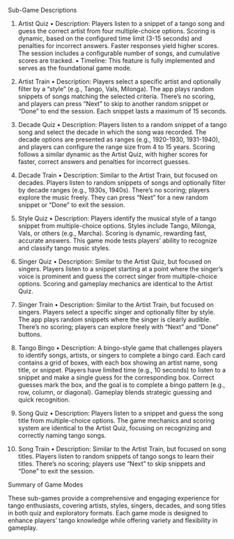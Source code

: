 Sub-Game Descriptions

1. Artist Quiz
   • Description:
   Players listen to a snippet of a tango song and guess the correct artist from four multiple-choice options. Scoring is dynamic, based on the configured time limit (3-15 seconds) and penalties for incorrect answers. Faster responses yield higher scores. The session includes a configurable number of songs, and cumulative scores are tracked.
   • Timeline: This feature is fully implemented and serves as the foundational game mode.

2. Artist Train
   • Description:
   Players select a specific artist and optionally filter by a “style” (e.g., Tango, Vals, Milonga). The app plays random snippets of songs matching the selected criteria. There’s no scoring, and players can press “Next” to skip to another random snippet or “Done” to end the session. Each snippet lasts a maximum of 15 seconds.

3. Decade Quiz
   • Description:
   Players listen to a random snippet of a tango song and select the decade in which the song was recorded. The decade options are presented as ranges (e.g., 1920-1930, 1931-1940), and players can configure the range size from 4 to 15 years. Scoring follows a similar dynamic as the Artist Quiz, with higher scores for faster, correct answers and penalties for incorrect guesses.

4. Decade Train
   • Description:
   Similar to the Artist Train, but focused on decades. Players listen to random snippets of songs and optionally filter by decade ranges (e.g., 1930s, 1940s). There’s no scoring; players explore the music freely. They can press “Next” for a new random snippet or “Done” to exit the session.

5. Style Quiz
   • Description:
   Players identify the musical style of a tango snippet from multiple-choice options. Styles include Tango, Milonga, Vals, or others (e.g., Marcha). Scoring is dynamic, rewarding fast, accurate answers. This game mode tests players’ ability to recognize and classify tango music styles.

6. Singer Quiz
   • Description:
   Similar to the Artist Quiz, but focused on singers. Players listen to a snippet starting at a point where the singer’s voice is prominent and guess the correct singer from multiple-choice options. Scoring and gameplay mechanics are identical to the Artist Quiz.

7. Singer Train
   • Description:
   Similar to the Artist Train, but focused on singers. Players select a specific singer and optionally filter by style. The app plays random snippets where the singer is clearly audible. There’s no scoring; players can explore freely with “Next” and “Done” buttons.

8. Tango Bingo
   • Description:
   A bingo-style game that challenges players to identify songs, artists, or singers to complete a bingo card. Each card contains a grid of boxes, with each box showing an artist name, song title, or snippet. Players have limited time (e.g., 10 seconds) to listen to a snippet and make a single guess for the corresponding box. Correct guesses mark the box, and the goal is to complete a bingo pattern (e.g., row, column, or diagonal). Gameplay blends strategic guessing and quick recognition.

9. Song Quiz
   • Description:
   Players listen to a snippet and guess the song title from multiple-choice options. The game mechanics and scoring system are identical to the Artist Quiz, focusing on recognizing and correctly naming tango songs.

10. Song Train
    • Description:
    Similar to the Artist Train, but focused on song titles. Players listen to random snippets of tango songs to learn their titles. There’s no scoring; players use “Next” to skip snippets and “Done” to exit the session.

Summary of Game Modes

These sub-games provide a comprehensive and engaging experience for tango enthusiasts, covering artists, styles, singers, decades, and song titles in both quiz and exploratory formats. Each game mode is designed to enhance players’ tango knowledge while offering variety and flexibility in gameplay.
